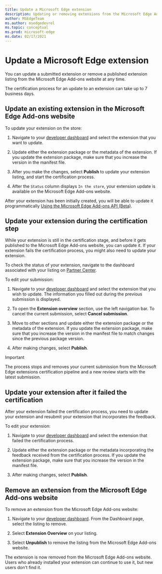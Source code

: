 ```yaml
---
title: Update a Microsoft Edge extension
description: Updating or removing extensions from the Microsoft Edge Add-ons website.
author: MSEdgeTeam
ms.author: msedgedevrel
ms.topic: conceptual
ms.prod: microsoft-edge
ms.date: 02/17/2021
---
```

# Update a Microsoft Edge extension

You can update a submitted extension or remove a published extension listing from the Microsoft Edge Add-ons website at any time.

The certification process for an update to an extension can take up to 7 business days.


<!-- ====================================================================== -->
## Update an existing extension in the Microsoft Edge Add-ons website

To update your extension on the store:

1.  Navigate to your [developer dashboard](https://partner.microsoft.com/dashboard/microsoftedge/public/login?ref=dd) and select the extension that you want to update.

1.  Update either the extension package or the metadata of the extension.  If you update the extension package, make sure that you increase the version in the manifest file.

2.  After you make the changes, select **Publish** to update your extension listing, and start the certification process.

3.  After the `Status` column displays `In the store`, your extension update is available on the Microsoft Edge Add-ons website.

After your extension has been initially created, you will be able to update it programmatically [Using the Microsoft Edge Add-ons API (Beta)](api/using-addons-api.md).



<!-- ====================================================================== -->
## Update your extension during the certification step

While your extension is still in the certification stage, and before it gets published to the Microsoft Edge Add-ons website, you can update it. If your extension fails the certification process, you might also need to update your extension.

To check the status of your extension, navigate to the dashboard associated with your listing on [Partner Center](https://partner.microsoft.com/dashboard/microsoftedge/public/login?ref=dd).

To edit your submission:

1.  Navigate to your [developer dashboard](https://partner.microsoft.com/dashboard/microsoftedge/public/login?ref=dd) and select the extension that you wish to update.  The information you filled out during the previous submission is displayed.

1.  To open the **Extension overview** section, use the left navigation bar.  To cancel the current submission, select **Cancel submission**.

1.  Move to other sections and update either the extension package or the metadata of the extension.  If you update the extension package, make sure that you increase the version in the manifest file to match changes since the previous package version.

2.  After making changes, select **Publish**.

> [!IMPORTANT]
> The process stops and removes your current submission from the Microsoft Edge extensions certification pipeline and a new review starts with the latest submission.


<!-- ====================================================================== -->
## Update your extension after it failed the certification

After your extension failed the certification process, you need to update your extension and resubmit your extension that incorporates the feedback.

To edit your extension:

1.  Navigate to your [developer dashboard](https://partner.microsoft.com/dashboard/microsoftedge/public/login?ref=dd) and select the extension that failed the certification process.

1.  Update either the extension package or the metadata incorporating the feedback received from the certification process.  If you update the extension package, make sure that you increase the version in the manifest file.

2.  After making changes, select **Publish**.


<!-- ====================================================================== -->
## Remove an extension from the Microsoft Edge Add-ons website

To remove an extension from the Microsoft Edge Add-ons website:

1.  Navigate to your [developer dashboard](https://partner.microsoft.com/dashboard/microsoftedge/public/login?ref=dd).  From the Dashboard page, select the listing to remove.

1.  Select **Extension Overview** on your listing.

1.  Select **Unpublish** to remove the listing from the Microsoft Edge Add-ons website.

The extension is now removed from the Microsoft Edge Add-ons website.  Users who already installed your extension can continue to use it, but new users don't find it.
